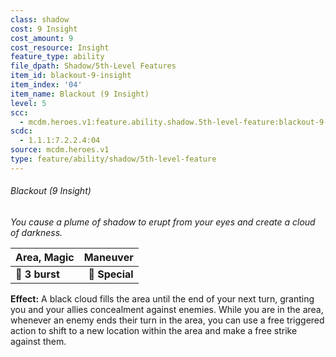 ```yaml
---
class: shadow
cost: 9 Insight
cost_amount: 9
cost_resource: Insight
feature_type: ability
file_dpath: Shadow/5th-Level Features
item_id: blackout-9-insight
item_index: '04'
item_name: Blackout (9 Insight)
level: 5
scc:
  - mcdm.heroes.v1:feature.ability.shadow.5th-level-feature:blackout-9-insight
scdc:
  - 1.1.1:7.2.2.4:04
source: mcdm.heroes.v1
type: feature/ability/shadow/5th-level-feature
---
```


###### Blackout (9 Insight)

*You cause a plume of shadow to erupt from your eyes and create a cloud of darkness.*

| **Area, Magic** |   **Maneuver** |
| --------------- | -------------: |
| **📏 3 burst**  | **🎯 Special** |

**Effect:** A black cloud fills the area until the end of your next turn, granting you and your allies concealment against enemies. While you are in the area, whenever an enemy ends their turn in the area, you can use a free triggered action to shift to a new location within the area and make a free strike against them.
